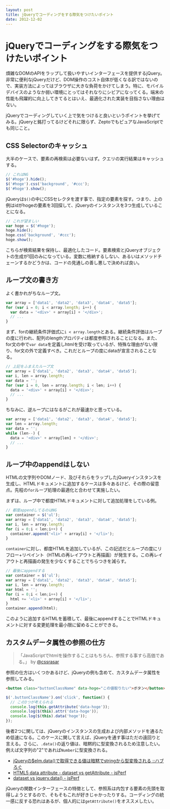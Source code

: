 ```yaml
---
layout: post
title: jQueryでコーディングをする際気をつけたいポイント
date: 2012-12-02
---
```


# jQueryでコーディングをする際気をつけたいポイント

煩雑なDOMのAPIをラップして扱いやすいインターフェースを提供するjQuery。非常に便利なjQueryだけど、DOM操作のコスト自体が低くなる訳ではないので、実装方法によってはブラウザに大きな負荷をかけてしまう。特に、モバイルデバイスのようなか弱い環境にとってはそれなりにシビアになってくる。端末の性能も飛躍的に向上してきてるとはいえ、最適化された実装を目指さない理由はない。

jQueryでコーディングしていく上で気をつけると良いというポイントを挙げてみる。jQueryと銘打ってるけどそれに限らず、ZeptoでもピュアなJavaScriptでも同じこと。

## CSS Selectorのキャッシュ

大半のケースで、要素の再検索は必要ないはず。クエリの実行結果はキャッシュする。

```js
// これはNG
$('#hoge').hide();
$('#hoge').css('background', '#ccc');
$('#hoge').show();
```

jQueryは`$()`の中にCSSセレクタを渡す事で、指定の要素を探す。つまり、上の例はidがhogeの要素を3回探して、jQueryのインスタンスを3つ生成していることになる。

```js
// これが望ましい
var hoge = $('#hoge');
hoge.hide();
hoge.css('background', '#ccc');
hoge.show();
```

こちらが検索結果を保持し、最適化したコード。要素検索とjQueryオブジェクトの生成が1回のみになっている。変数に格納するしない、あるいはメソッドチェーンするかどうかは、コードの見通しの善し悪しで決めれば良い。

## ループ文の書き方

よく書かれがちなループ文。

```javascript
var array = ['data1', 'data2', 'data3', 'data4', 'data5'];
for (var i = 0; i < array.length; i++) {
  var data = '<div>' + array[i] + '</div>';
  // ...
}
```

まず、forの継続条件評価式に`i < array.length`とある。継続条件評価はループの度に行われ、配列のlengthプロパティは都度参照されることになる。また、for文の中で`var data`を定義しhtmlを受け取っているが、特殊な理由がない限り、for文の外で定義すべき。これだとループの度にdataが宣言されることなる。

```javascript
// 上記をふまえたループ文
var array = ['data1', 'data2', 'data3', 'data4', 'data5'];
var i, len = array.length;
var data = '';
for (var i = 0, len = array.length; i < len; i++) {
  data = '<div>' + array[i] + '</div>';
  // ...
}
```

ちなみに、逆ループにはなるがこれが最速かと思っている。

```javascript
var array = ['data1', 'data2', 'data3', 'data4', 'data5'];
var len = array.length;
var data = '';
while (len--) {
  data = '<div>' + array[len] + '</div>';
  // ...
}
```

## ループ中のappendはしない

HTMLの文字列やDOMノード、及びそれらをラップしたjQueryインスタンスを生成し、HTMLドキュメントに追加するケースは多々あるけど、その際の留意点。先程の`for`ループ処理の最適化と合わせて実施したい。

まずは、ループ中で都度HTMLドキュメントに対して追加処理をしている例。

```js
// 都度appendしてるのはNG
var container = $('ul');
var array = ['data1', 'data2', 'data3', 'data4', 'data5'];
var i, len = array.length;
for (i = 0;i < len;i++) {
  container.append('<li>' + array[i] + '</li>');
}
```

`container`に対し、都度HTMLを追加しているが、この記述だとループの度にリフロー+リペイント（HTMLの再レイアウトと再描画）が発生する。この再レイアウトと再描画の発生を少なくすることでちらつきを減らす。

```js
// 最後にappendする
var container = $('ul');
var array = ['data1', 'data2', 'data3', 'data4', 'data5'];
var i, len = array.length;
var html = '';
for (i = 0;i < len;i++) {
  html += '<li>' + array[i] + '</li>';
}
container.append(html);
```

このように追加するHTMLを蓄積して、最後にappendすることでHTMLドキュメントに対する変更処理を最小限に留めることができる。

## カスタムデータ属性の参照の仕方

> 「JavaScriptでhtmlを操作することはもちろん、参照する事すら高価である。」 by [@cssrasar](http://twitter.com/cssradar)

参照の仕方はいくつかあるけど、jQueryの例も含めて、カスタムデータ属性を参照してみる。

```html
<button class="buttonClassName" data-hoge="この値取りたい">ボタン</button>
```

```js
$('.buttonClassName').on('click', function() {
  // この3つが考えられる
  console.log(this.getAttribute('data-hoge'));
  console.log($(this).attr('data-hoge'));
  console.log($(this).data('hoge'));
});
```

後者2つに関しては、jQueryのインスタンスの生成および内部メソッドを通るため低速になる。このケースに関して言えば、jQueryを通す事はただの遠回りと言える。さらに、`.data()`の返り値は、暗黙的に型変換されるため注意したい。例えば文字列の"2"であれば`Number`に型変換される。

- [jQueryの$elm.data()で取得できる値は暗黙でstringから型変換される ::ハブろぐ](http://havelog.ayumusato.com/develop/javascript/e291-jquery_data_method.html)
- [HTML5 data attribute - dataset vs getAttribute - jsPerf](http://jsperf.com/html5-data-attribute-dataset-vs-getattribute)
- [dataset vs jquery.data() - jsPerf](http://jsperf.com/dataset-vs-jquery-data/4)

jQueryの関数インターフェースの特徴として、参照系は内包する要素の先頭を取得しようとするので、そもそもこれが好きじゃかったりする。コーディングの統一感に反する恐れはあるが、個人的には`getAttribute()`をオススメしたい。
